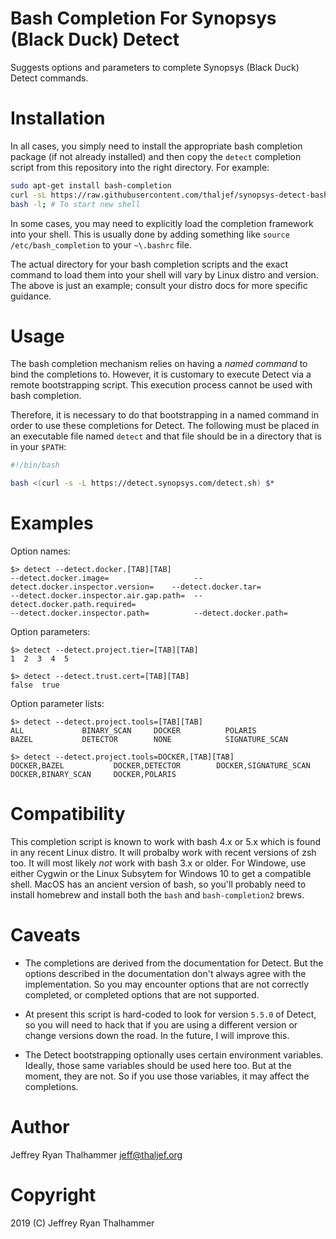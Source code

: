 # Bash Completion For Synopsys (Black Duck) Detect

Suggests options and parameters to complete Synopsys (Black Duck) Detect
commands.

# Installation

In all cases, you simply need to install the appropriate bash completion
package (if not already installed) and then copy the `detect` completion
script from this repository into the right directory. For example:

```bash
sudo apt-get install bash-completion
curl -sL https://raw.githubusercontent.com/thaljef/synopsys-detect-bash-completion/master/detect > /etc/bash_completion.d/detect
bash -l; # To start new shell
```

In some cases, you may need to explicitly load the completion framework into
your shell. This is usually done by adding something like `source
/etc/bash_completion` to your `~\.bashrc` file.

The actual directory for your bash completion scripts and the exact command to
load them into your shell will vary by Linux distro and version. The above is
just an example; consult your distro docs for more specific guidance.

# Usage

The bash completion mechanism relies on having a _named command_ to bind the
completions to. However, it is customary to execute Detect via a remote
bootstrapping script. This execution process cannot be used with bash
completion.

Therefore, it is necessary to do that bootstrapping in a named command in
order to use these completions for Detect. The following must be placed in an
executable file named `detect` and that file should be in a directory that is
in your `$PATH`:

```bash
#!/bin/bash

bash <(curl -s -L https://detect.synopsys.com/detect.sh) $*
```
# Examples

Option names:
```
$> detect --detect.docker.[TAB][TAB]
--detect.docker.image=                   --detect.docker.inspector.version=    --detect.docker.tar=
--detect.docker.inspector.air.gap.path=  --detect.docker.path.required=
--detect.docker.inspector.path=          --detect.docker.path=
```

Option parameters:
```
$> detect --detect.project.tier=[TAB][TAB]
1  2  3  4  5

$> detect --detect.trust.cert=[TAB][TAB]
false  true
```

Option parameter lists:
```
$> detect --detect.project.tools=[TAB][TAB]
ALL             BINARY_SCAN     DOCKER          POLARIS
BAZEL           DETECTOR        NONE            SIGNATURE_SCAN

$> detect --detect.project.tools=DOCKER,[TAB][TAB]
DOCKER,BAZEL           DOCKER,DETECTOR        DOCKER,SIGNATURE_SCAN
DOCKER,BINARY_SCAN     DOCKER,POLARIS
```

# Compatibility

This completion script is known to work with bash 4.x or 5.x which is found in
any recent Linux distro. It will probalby work with recent versions of zsh
too. It will most likely *not* work with bash 3.x or older. For Windowe, use
either Cygwin or the Linux Subsytem for Windows 10 to get a compatible shell.
MacOS has an ancient version of bash, so you'll probably need to install
homebrew and install both the `bash` and `bash-completion2` brews.

# Caveats

* The completions are derived from the documentation for Detect. But the
options described in the documentation don't always agree with the
implementation. So you may encounter options that are not correctly completed,
or completed options that are not supported.

* At present this script is hard-coded to look for version `5.5.0` of Detect,
so you will need to hack that if you are using a different version or change
versions down the road. In the future, I will improve this.

* The Detect bootstrapping optionally uses certain environment variables.
Ideally, those same variables should be used here too. But at the moment, they
are not. So if you use those variables, it may affect the completions.

# Author

Jeffrey Ryan Thalhammer <jeff@thaljef.org>

# Copyright

2019 (C) Jeffrey Ryan Thalhammer
